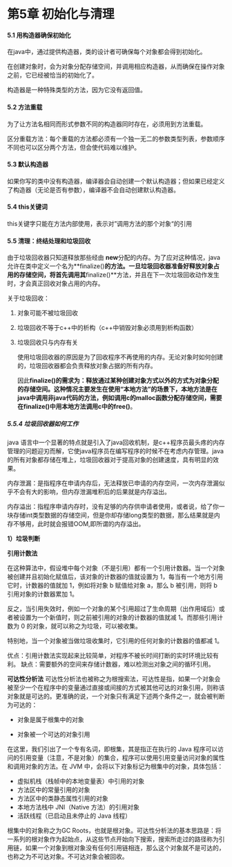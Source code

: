 # 第5章 初始化与清理

#### 5.1 用构造器确保初始化

在java中，通过提供构造器，类的设计者可确保每个对象都会得到初始化。

在创建对象时，会为对象分配存储空间，并调用相应构造器，从而确保在操作对象之前，它已经被恰当的初始化了。

构造器是一种特殊类型的方法，因为它没有返回值。

#### 5.2 方法重载

为了让方法名相同而形式参数不同的构造器同时存在，必须用到方法重载。

区分重载方法：每个重载的方法都必须有一个独一无二的参数类型列表，参数顺序不同也可以区分两个方法，但会使代码难以维护。

#### 5.3 默认构造器

如果你写的类中没有构造器，编译器会自动创建一个默认构造器；但如果已经定义了构造器（无论是否有参数），编译器不会自动创建默认构造器。

#### 5.4 this关键词

this关键字只能在方法内部使用，表示对”调用方法的那个对象“的引用

#### 5.5 清理：终结处理和垃圾回收

由于垃圾回收器只知道释放那些经由 **new**分配的内存。为了应对这种情况，java允许在类中定义一个名为**finalize()**的方法。一旦垃圾回收器准备好释放对象占用的存储空间，将首先调用其**finalize()**方法，并且在下一次垃圾回收动作发生时，才会真正回收对象占用的内存。

关于垃圾回收：

1. 对象可能不被垃圾回收

2. 垃圾回收不等于c++中的析构（c++中销毁对象必须用到析构函数）

3. 垃圾回收只与内存有关

   使用垃圾回收器的原因是为了回收程序不再使用的内存。无论对象时如何创建的，垃圾回收器都会负责释放对象占据的所有内存。

   因此**finalize()**的需求为：释放通过某种创建对象方式以外的方式为对象分配的存储空间。这种情况主要发生在使用“本地方法”的场景下，本地方法是在java中调用非java代码的方法，例如调用c的malloc函数分配存储空间，需要在**finalize()**中用本地方法调用c中的**free()**。

##### 5.5.4 垃圾回收器如何工作

java  语言中一个显著的特点就是引入了java回收机制，是c++程序员最头疼的内存管理的问题迎刃而解，它使java程序员在编写程序的时候不在考虑内存管理。java的所有对象都存储在堆上，垃圾回收器对于提高对象的创建速度，具有明显的效果。

内存泄漏：是指程序在申请内存后，无法释放已申请的内存空间，一次内存泄漏似乎不会有大的影响，但内存泄漏堆积后的后果就是内存溢出。

内存溢出：指程序申请内存时，没有足够的内存供申请者使用，或者说，给了你一块存储int类型数据的存储空间，但是你却存储long类型的数据，那么结果就是内存不够用，此时就会报错OOM,即所谓的内存溢出。 

**1）垃圾判断**

**引用计数法**

在这种算法中，假设堆中每个对象（不是引用）都有一个引用计数器。当一个对象被创建并且初始化赋值后，该对象的计数器的值就设置为 1，每当有一个地方引用它时，计数器的值就加 1，例如将对象 b 赋值给对象 a，那么 b 被引用，则将 b 引用对象的计数器累加 1。

反之，当引用失效时，例如一个对象的某个引用超过了生命周期（出作用域后）或者被设置为一个新值时，则之前被引用的对象的计数器的值就减 1。而那些引用计数为 0 的对象，就可以称之为垃圾，可以被收集。

特别地，当一个对象被当做垃圾收集时，它引用的任何对象的计数器的值都减 1。

优点：引用计数法实现起来比较简单，对程序不被长时间打断的实时环境比较有利。
缺点：需要额外的空间来存储计数器，难以检测出对象之间的循环引用。



**可达性分析法**
可达性分析法也被称之为根搜索法，可达性是指，如果一个对象会被至少一个在程序中的变量通过直接或间接的方式被其他可达的对象引用，则称该对象就是可达的。更准确的说，一个对象只有满足下述两个条件之一，就会被判断为可达的：

- 对象是属于根集中的对象

- 对象被一个可达的对象引用

在这里，我们引出了一个专有名词，即根集，其是指正在执行的 Java 程序可以访问的引用变量（注意，不是对象）的集合，程序可以使用引用变量访问对象的属性和调用对象的方法。在 JVM 中，会将以下对象标记为根集中的对象，具体包括：

- 虚拟机栈（栈帧中的本地变量表）中引用的对象
- 方法区中的常量引用的对象
- 方法区中的类静态属性引用的对象
- 本地方法栈中 JNI（Native 方法）的引用对象
- 活跃线程（已启动且未停止的 Java 线程）

根集中的对象称之为GC Roots，也就是根对象。可达性分析法的基本思路是：将一系列的根对象作为起始点，从这些节点开始向下搜索，搜索所走过的路径称为引用链，如果一个对象到根对象没有任何引用链相连，那么这个对象就不是可达的，也称之为不可达对象。不可达对象会被回收。


